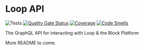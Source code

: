 # Loop API

![Tests](https://github.com/loop-revolution/loop-api/workflows/Tests/badge.svg)
[![Quality Gate Status](https://sonarcloud.io/api/project_badges/measure?project=loop-revolution_loop-api&metric=alert_status)](https://sonarcloud.io/dashboard?id=loop-revolution_loop-api)
[![Coverage](https://sonarcloud.io/api/project_badges/measure?project=loop-revolution_loop-api&metric=coverage)](https://sonarcloud.io/dashboard?id=loop-revolution_loop-api)
[![Code Smells](https://sonarcloud.io/api/project_badges/measure?project=loop-revolution_loop-api&metric=code_smells)](https://sonarcloud.io/dashboard?id=loop-revolution_loop-api)

The GraphQL API for interacting with Loop & the Block Platform

More README to come.
